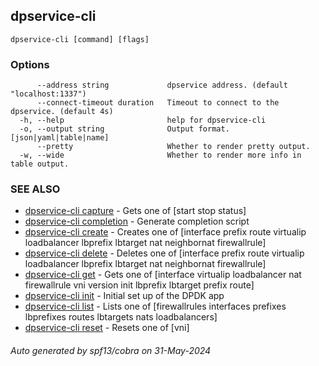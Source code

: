 ## dpservice-cli



```
dpservice-cli [command] [flags]
```

### Options

```
      --address string             dpservice address. (default "localhost:1337")
      --connect-timeout duration   Timeout to connect to the dpservice. (default 4s)
  -h, --help                       help for dpservice-cli
  -o, --output string              Output format. [json|yaml|table|name]
      --pretty                     Whether to render pretty output.
  -w, --wide                       Whether to render more info in table output.
```

### SEE ALSO

* [dpservice-cli capture](dpservice-cli_capture.md)	 - Gets one of [start stop status]
* [dpservice-cli completion](dpservice-cli_completion.md)	 - Generate completion script
* [dpservice-cli create](dpservice-cli_create.md)	 - Creates one of [interface prefix route virtualip loadbalancer lbprefix lbtarget nat neighbornat firewallrule]
* [dpservice-cli delete](dpservice-cli_delete.md)	 - Deletes one of [interface prefix route virtualip loadbalancer lbprefix lbtarget nat neighbornat firewallrule]
* [dpservice-cli get](dpservice-cli_get.md)	 - Gets one of [interface virtualip loadbalancer nat firewallrule vni version init lbprefix lbtarget prefix route]
* [dpservice-cli init](dpservice-cli_init.md)	 - Initial set up of the DPDK app
* [dpservice-cli list](dpservice-cli_list.md)	 - Lists one of [firewallrules interfaces prefixes lbprefixes routes lbtargets nats loadbalancers]
* [dpservice-cli reset](dpservice-cli_reset.md)	 - Resets one of [vni]

###### Auto generated by spf13/cobra on 31-May-2024
